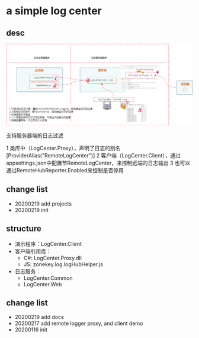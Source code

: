 ﻿# a simple log center

## desc

![system structure][system_structure]

支持服务器端的日志过滤

1 类库中（LogCenter.Proxy），声明了日志的别名[ProviderAlias("RemoteLogCenter")]
2 客户端（LogCenter.Client），通过appsettings.json中配置节RemoteLogCenter，来控制远端的日志输出
3 也可以通过RemoteHubReporter.Enabled来控制是否停用

## change list

- 20200219 add projects
- 20200219 init

## structure

- 演示程序：LogCenter.Client
- 客户端引用库：
	- C#: LogCenter.Proxy.dll
	- JS: zonekey.log.logHubHelper.js
- 日志服务：
	- LogCenter.Common
	- LogCenter.Web

## change list

- 20200219 add docs
- 20200217 add remote logger proxy, and client demo
- 20200116 init 

[system_structure]: doc/system_structure.png?raw=true
